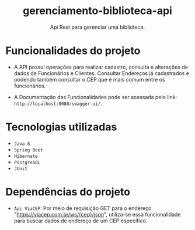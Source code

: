 <h1 align="center">gerenciamento-biblioteca-api</h1>
<p align="center">Api Rest para gerenciar uma biblioteca.
</p>

# Funcionalidades do projeto

- A API possuí operações para realizar cadastro, consulta e alterações de dados de Funcionários e Clientes. Consultar Endereços já cadastrados e podendo também consultar o CEP que é mais comum entre os funcionários.

-  A Documentação das Funcionalidades pode ser acessada pelo link: `http://localhost:8080/swagger-ui/`.

# Tecnologias utilizadas

- `Java 8`
- `Spring Boot`
- `Hibernate`
- `PostgreSQL`
- `JUnit`

# Dependências do projeto

- `Api ViaCEP`: Por meio de requisição GET para o endereço "https://viacep.com.br/ws/{cep}/json", utiliza-se essa funcionalidade para buscar dados de endereço de um CEP específico. 
